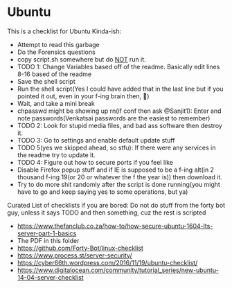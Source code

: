 # Ubuntu

This is a checklist for Ubuntu Kinda-ish:
 - Attempt to read this garbage
 - Do the Forensics questions
 - copy script.sh somewhere but do <ins>NOT</ins> run it.
 - TODO 1: Change Variables based off of the readme. Basically edit lines 8-16 based of the readme
 - Save the shell script 
 - Run the shell script(Yes I could have added that in the last line but if you pointed it out, even in your f-ing brain then, 🖕) 
 - Wait, and take a mini break
 - chpasswd might be showing up rn(if conf then ask @Sanjit1): Enter and note passwords(Venkatsai passwords are the easiest to remember)
 - TODO 2: Look for stupid media files, and bad ass software then destroy it.
 - TODO 3: Go to settings and enable default update stuff
 - TODO 5(yes we skipped ahead, so stfu): If there were any services in the readme try to update it.
 - TODO 4: Figure out how to secure ports if you feel like 
 - Disable Firefox popup stuff and if IE is supposed to be a f-ing alt(in 2 thousand f-ing 19(or 20 or whatever the f the year is)) then download it.
 - Try to do more shit randomly after the script is done running(you might have to go and keep saying yes to some operations, but ya)


Curated List of checklists if you are bored: 
Do not do stuff from the forty bot guy, unless it says TODO and then something, cuz the rest is scripted
 - https://www.thefanclub.co.za/how-to/how-secure-ubuntu-1604-lts-server-part-1-basics
 - The PDF in this folder
 - https://github.com/Forty-Bot/linux-checklist
 - https://www.process.st/server-security/
 - https://cyber66th.wordpress.com/2016/11/19/ubuntu-checklist/
 - https://www.digitalocean.com/community/tutorial_series/new-ubuntu-14-04-server-checklist
